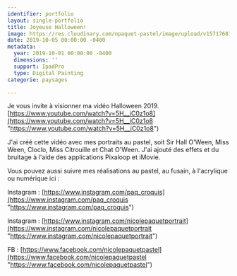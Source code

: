 ```yaml
---
identifier: portfolio
layout: single-portfolio
title: Joyeuse Halloween!
image: https://res.cloudinary.com/npaquet-pastel/image/upload/v1571768178/800EB74B-1040-4D8A-A596-DBC8D2555E3A_zqwymn.jpg
date: 2019-10-05 00:00:00 -0400
metadata:
  year: 2019-10-01 00:00:00 -0400
  dimensions: ''
  support: IpadPro
  type: Digital Painting
categorie: paysages

---
```

Je vous invite à visionner ma vidéo Halloween 2019. [https://www.youtube.com/watch?v=5H__iC0z1o8](https://www.youtube.com/watch?v=5H__iC0z1o8 "https://www.youtube.com/watch?v=5H__iC0z1o8")

J'ai créé cette vidéo avec mes portraits au pastel, soit Sir Hall O'Ween, Miss Ween, Cloclo, Miss Citrouille et Chat O'Ween. J'ai ajouté des effets et du bruitage à l'aide des applications Pixaloop et iMovie.

Vous pouvez aussi suivre mes réalisations au pastel, au fusain, à l'acrylique ou numérique ici :

Instagram : [https://www.instagram.com/paq_croquis](https://www.instagram.com/paq_croquis "https://www.instagram.com/paq_croquis")

Instagram : [https://www.instagram.com/nicolepaquetportrait](https://www.instagram.com/nicolepaquetportrait "https://www.instagram.com/nicolepaquetportrait")

FB : [https://www.facebook.com/nicolepaquetpastel](https://www.facebook.com/nicolepaquetpastel "https://www.facebook.com/nicolepaquetpastel")